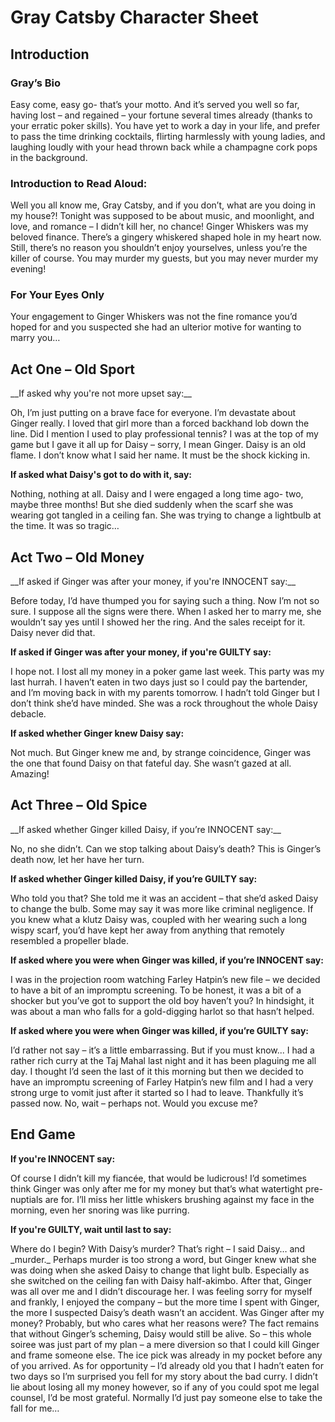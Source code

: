 <h1> Gray Catsby Character Sheet </h1>

<h2> Introduction </h2>

<h3> Gray’s Bio </h3>
<p> Easy come, easy go- that’s your motto. And it’s served you well so far, having lost – and regained – your fortune several times already (thanks to your erratic poker skills). You have yet to work a day in your life, and prefer to pass the time drinking cocktails, flirting harmlessly with young ladies, and laughing loudly with your head thrown back while a champagne cork pops in the background. </p>

<h3> Introduction to Read Aloud: </h3>
<p>Well you all know me, Gray Catsby, and if you don’t, what are you doing in my house?! Tonight was supposed to be about music, and moonlight, and love, and romance – I didn’t kill her, no chance! Ginger Whiskers was my beloved finance. There’s a gingery whiskered shaped hole in my heart now. Still, there’s no reason you shouldn’t enjoy yourselves, unless you’re the killer of course. You may murder my guests, but you may never murder my evening! </p>

<h3> For Your Eyes Only </h3>
<p>Your engagement to Ginger Whiskers was not the fine romance you’d hoped for and you suspected she had an ulterior motive for wanting to marry you… </p>


<h2> Act One – Old Sport </h2>
__If asked why you're not more upset say:__
<p>Oh, I’m just putting on a brave face for everyone. I’m devastate about Ginger really. I loved that girl more than a forced backhand lob down the line. Did I mention I used to play professional tennis? I was at the top of my game but I gave it all up for Daisy – sorry, I mean Ginger. Daisy is an old flame. I don’t know what I said her name. It must be the shock kicking in. </p>
  
__If asked what Daisy's got to do with it, say:__
<p>Nothing, nothing at all. Daisy and I were engaged a long time ago- two, maybe three months! But she died suddenly when the scarf she was wearing got tangled in a ceiling fan. She was trying to change a lightbulb at the time. It was so tragic…    </p>

<h2> Act Two – Old Money </h2>
__If asked if Ginger was after your money, if you're INNOCENT say:__
<p>Before today, I’d have thumped you for saying such a thing. Now I’m not so sure. I suppose all the signs were there. When I asked her to marry me, she wouldn’t say yes until I showed her the ring. And the sales receipt for it. Daisy never did that. </p>
  
__If asked if Ginger was after your money, if you're GUILTY say:__
<p> I hope not. I lost all my money in a poker game last week. This party was my last hurrah. I haven’t eaten in two days just so I could pay the bartender, and I’m moving back in with my parents tomorrow. I hadn’t told Ginger but I don’t think she’d have minded. She was a rock throughout the whole Daisy debacle. </p>

__If asked whether Ginger knew Daisy say:__
<p> Not much. But Ginger knew me and, by strange coincidence, Ginger was the one that found Daisy on that fateful day. She wasn’t gazed at all. Amazing!  </p>

<h2> Act Three – Old Spice </h2>
__If asked whether Ginger killed Daisy, if you’re INNOCENT say:__
<p>No, no she didn’t. Can we stop talking about Daisy’s death? This is Ginger’s death now, let her have her turn. </p>
  
__If asked whether Ginger killed Daisy, if you’re GUILTY say:__
<p>Who told you that? She told me it was an accident – that she’d asked Daisy to change the bulb. Some may say it was more like criminal negligence. If you knew what a klutz Daisy was, coupled with her wearing such a long wispy scarf, you’d have kept her away from anything that remotely resembled a propeller blade. </p>

__If asked where you were when Ginger was killed, if you’re INNOCENT say:__
<p>I was in the projection room watching Farley Hatpin’s new file – we decided to have a bit of an impromptu screening. To be honest, it was a bit of a shocker but you’ve got to support the old boy haven’t you? In hindsight, it was about a man who falls for a gold-digging harlot so that hasn’t helped.  </p>

__If asked where you were when Ginger was killed, if you’re GUILTY say:__
<p>I’d rather not say – it’s a little embarrassing. But if you must know... I had a rather rich curry at the Taj Mahal last night and it has been plaguing me all day. I thought I’d seen the last of it this morning but then we decided to have an impromptu screening of Farley Hatpin’s new film and I had a very strong urge to vomit just after it started so I had to leave. Thankfully it’s passed now. No, wait – perhaps not. Would you excuse me?</p>


<h2> End Game </h2>

__If you're INNOCENT say:__
<p>Of course I didn’t kill my fiancée, that would be ludicrous! I’d sometimes think Ginger was only after me for my money but that’s what watertight pre-nuptials are for. I’ll miss her little whiskers brushing against my face in the morning, even her snoring was like purring. </p>

__If you're GUILTY, wait until last to say:__
<p>Where do I begin? With Daisy’s murder? That’s right – I said Daisy… and _murder._ Perhaps murder is too strong a word, but Ginger knew what she was doing when she asked Daisy to change that light bulb. Especially as she switched on the ceiling fan with Daisy half-akimbo. After that, Ginger was all over me and I didn’t discourage her. I was feeling sorry for myself and frankly, I enjoyed the company – but the more time I spent with Ginger, the more I suspected Daisy’s death wasn’t an accident. Was Ginger after my money? Probably, but who cares what her reasons were? The fact remains that without Ginger’s scheming, Daisy would still be alive. So – this whole soiree was just part of my plan – a mere diversion so that I could kill Ginger and frame someone else. The ice pick was already in my pocket before any of you arrived. As for opportunity – I’d already old you that I hadn’t eaten for two days so I’m surprised you fell for my story about the bad curry. I didn’t lie about losing all my money however, so if any of you could spot me legal counsel, I’d be most grateful. Normally I’d just pay someone else to take the fall for me…  </p>

